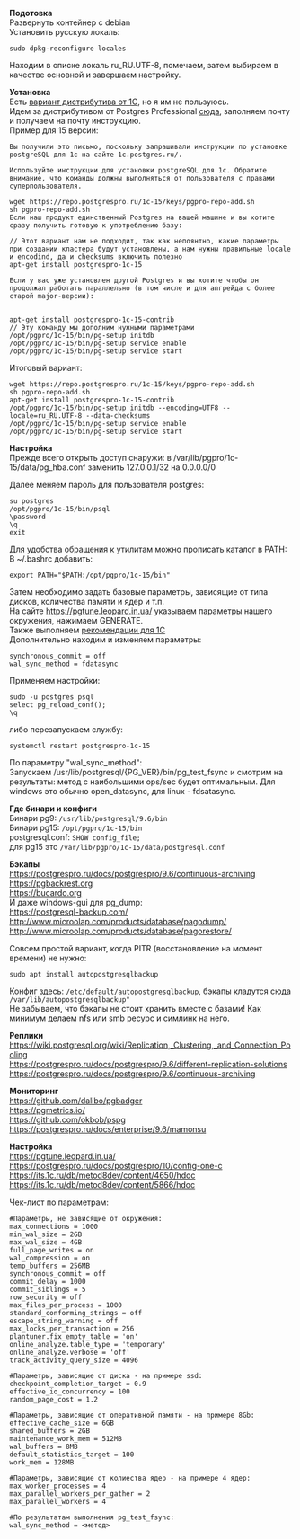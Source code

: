 **Подотовка**  
Развернуть контейнер с debian  
Установить русскую локаль:  
```
sudo dpkg-reconfigure locales
```
Находим в списке локаль ru_RU.UTF-8, помечаем, затем выбираем в качестве основной и завершаем настройку.  


**Установка**  
Есть [вариант дистрибутива от 1С](https://releases.1c.ru/project/AddCompPostgre), но я им не пользуюсь.  
Идем за дистрибутивом от Postgres Professional [сюда](http://1c.postgres.ru/), заполняем почту и получаем на почту инструкцию.  
Пример для 15 версии:  
```
Вы получили это письмо, поскольку запрашивали инструкции по установке postgreSQL для 1с на сайте 1c.postgres.ru/.

Используйте инструкции для установки postgreSQL для 1с. Обратите внимание, что команды должны выполняться от пользователя с правами суперпользователя.

wget https://repo.postgrespro.ru/1c-15/keys/pgpro-repo-add.sh
sh pgpro-repo-add.sh
Если наш продукт единственный Postgres на вашей машине и вы хотите
сразу получить готовую к употреблению базу:

// Этот вариант нам не подходит, так как непоянтно, какие параметры при создании кластера будут установлены, а нам нужны правильные locale и encodind, да и checksums включить полезно
apt-get install postgrespro-1c-15 

Если у вас уже установлен другой Postgres и вы хотите чтобы он
продолжал работать параллельно (в том числе и для апгрейда с более
старой major-версии):


apt-get install postgrespro-1c-15-contrib
// Эту команду мы дополним нужными параметрами
/opt/pgpro/1c-15/bin/pg-setup initdb
/opt/pgpro/1c-15/bin/pg-setup service enable
/opt/pgpro/1c-15/bin/pg-setup service start
```

Итоговый вариант:  
```
wget https://repo.postgrespro.ru/1c-15/keys/pgpro-repo-add.sh
sh pgpro-repo-add.sh
apt-get install postgrespro-1c-15-contrib
/opt/pgpro/1c-15/bin/pg-setup initdb --encoding=UTF8 --locale=ru_RU.UTF-8 --data-checksums
/opt/pgpro/1c-15/bin/pg-setup service enable
/opt/pgpro/1c-15/bin/pg-setup service start
```

**Настройка**  
Прежде всего открыть доступ снаружи: в /var/lib/pgpro/1c-15/data/pg_hba.conf заменить 127.0.0.1/32 на 0.0.0.0/0  

Далее меняем пароль для пользователя postgres:  
```
su postgres
/opt/pgpro/1c-15/bin/psql
\password
\q
exit
```

Для удобства обращения к утилитам можно прописать каталог в PATH:
В ~/.bashrc добавить:
```
export PATH="$PATH:/opt/pgpro/1c-15/bin"
```

Затем необходимо задать базовые параметры, зависящие от типа дисков, количества памяти и ядер и т.п.  
На сайте https://pgtune.leopard.in.ua/ указываем параметры нашего окружения, нажимаем GENERATE.  
Также выполняем [рекомендации для 1С](https://postgrespro.ru/docs/postgrespro/10/config-one-c)  
Дополнительно находим и изменяем параметры:  
```
synchronous_commit = off
wal_sync_method = fdatasync 
```
Применяем настройки:  
```
sudo -u postgres psql
select pg_reload_conf();
\q
```
либо перезапускаем службу:  
```
systemctl restart postgrespro-1c-15
```

По параметру "wal_sync_method":  
Запускаем /usr/lib/postgresql/{PG_VER}/bin/pg_test_fsync и смотрим на результаты: метод с наибольшими ops/sec будет оптимальным.
Для windows это обычно open_datasync, для linux - fdsatasync.  

**Где бинари и конфиги**  
Бинари pg9: `/usr/lib/postgresql/9.6/bin`  
Бинари pg15: `/opt/pgpro/1c-15/bin`  
postgresql.conf: `SHOW config_file;`  
для pg15 это `/var/lib/pgpro/1c-15/data/postgresql.conf`  

**Бэкапы**  
https://postgrespro.ru/docs/postgrespro/9.6/continuous-archiving  
https://pgbackrest.org  
https://bucardo.org  
И даже windows-gui для pg_dump:  
https://postgresql-backup.com/  
http://www.microolap.com/products/database/pagodump/  
http://www.microolap.com/products/database/pagorestore/  

Совсем простой вариант, когда PITR (восстановление на момент времени) не нужно:  
```
sudo apt install autopostgresqlbackup  
```
Конфиг здесь: `/etc/default/autopostgresqlbackup`, бэкапы кладутся сюда `/var/lib/autopostgresqlbackup"`  
Не забываем, что бэкапы не стоит хранить вместе с базами! Как минимум делаем nfs или smb ресурс и симлинк на него.  

**Реплики**  
https://wiki.postgresql.org/wiki/Replication,_Clustering,_and_Connection_Pooling  
https://postgrespro.ru/docs/postgrespro/9.6/different-replication-solutions  
https://postgrespro.ru/docs/postgrespro/9.6/continuous-archiving  

**Мониторинг**  
https://github.com/dalibo/pgbadger  
https://pgmetrics.io/  
https://github.com/okbob/pspg  
https://postgrespro.ru/docs/enterprise/9.6/mamonsu  

**Настройка**  
https://pgtune.leopard.in.ua/  
https://postgrespro.ru/docs/postgrespro/10/config-one-c  
https://its.1c.ru/db/metod8dev/content/4650/hdoc  
https://its.1c.ru/db/metod8dev/content/5866/hdoc  

Чек-лист по параметрам:  
```
#Параметры, не зависящие от окружения:
max_connections = 1000
min_wal_size = 2GB
max_wal_size = 4GB
full_page_writes = on
wal_compression = on
temp_buffers = 256MB
synchronous_commit = off
commit_delay = 1000
commit_siblings = 5
row_security = off
max_files_per_process = 1000
standard_conforming_strings = off
escape_string_warning = off
max_locks_per_transaction = 256
plantuner.fix_empty_table = 'on'
online_analyze.table_type = 'temporary'
online_analyze.verbose = 'off'
track_activity_query_size = 4096

#Параметры, зависящие от диска - на примере ssd:
checkpoint_completion_target = 0.9
effective_io_concurrency = 100
random_page_cost = 1.2

#Параметры, зависящие от оперативной памяти - на примере 8Gb:
effective_cache_size = 6GB
shared_buffers = 2GB
maintenance_work_mem = 512MB
wal_buffers = 8MB
default_statistics_target = 100
work_mem = 128MB

#Параметры, зависящие от колиества ядер - на примере 4 ядер:
max_worker_processes = 4
max_parallel_workers_per_gather = 2
max_parallel_workers = 4

#По результатам выполнения pg_test_fsync:
wal_sync_method = <метод>
```
